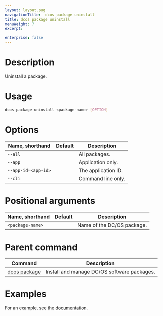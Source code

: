 ```yaml
---
layout: layout.pug
navigationTitle:  dcos package uninstall
title: dcos package uninstall
menuWeight: 7
excerpt:

enterprise: false
---
```


<!-- This source repo for this topic is https://github.com/dcos/dcos-docs -->


# Description
Uninstall a package.

# Usage

```bash
dcos package uninstall <package-name> [OPTION]
```

# Options

| Name, shorthand | Default | Description |
|---------|-------------|-------------|
| `--all`   |             |  All packages. |
| `--app`   |             |  Application only. |
| `--app-id=<app-id>`   |             |  The application ID. |
| `--cli`   |             |  Command line only. |

# Positional arguments

| Name, shorthand | Default | Description |
|---------|-------------|-------------|
| `<package-name>`   |             |  Name of the DC/OS package. |
        
# Parent command

| Command | Description |
|---------|-------------|
| [dcos package](/1.10/cli/command-reference/dcos-package/)   | Install and manage DC/OS software packages. |

# Examples

For an example, see the [documentation](/1.10/deploying-services/uninstall/).
